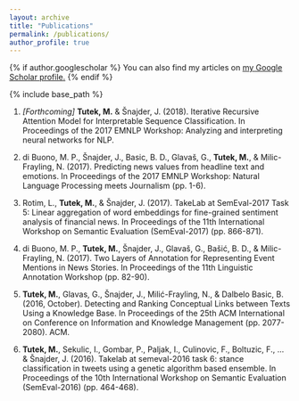 ```yaml
---
layout: archive
title: "Publications"
permalink: /publications/
author_profile: true
---
```


{% if author.googlescholar %}
  You can also find my articles on <u><a href="{{author.googlescholar}}">my Google Scholar profile</a>.</u>
{% endif %}

{% include base_path %}

1. *[Forthcoming]* **Tutek, M.**  & Šnajder, J. (2018). Iterative Recursive Attention Model for Interpretable Sequence Classification. In Proceedings of the 2017 EMNLP Workshop: Analyzing and interpreting neural networks for NLP.

2. di Buono, M. P., Šnajder, J., Basic, B. D., Glavaš, G., **Tutek, M.**, & Milic-Frayling, N. (2017). Predicting news values from headline text and emotions. In Proceedings of the 2017 EMNLP Workshop: Natural Language Processing meets Journalism (pp. 1-6).

3. Rotim, L., **Tutek, M.**, & Šnajder, J. (2017). TakeLab at SemEval-2017 Task 5: Linear aggregation of word embeddings for fine-grained sentiment analysis of financial news. In Proceedings of the 11th International Workshop on Semantic Evaluation (SemEval-2017) (pp. 866-871).

4. di Buono, M. P., **Tutek, M.**, Šnajder, J., Glavaš, G., Bašić, B. D., & Milic-Frayling, N. (2017). Two Layers of Annotation for Representing Event Mentions in News Stories. In Proceedings of the 11th Linguistic Annotation Workshop (pp. 82-90).

5. **Tutek, M.**, Glavas, G., Šnajder, J., Milić-Frayling, N., & Dalbelo Basic, B. (2016, October). Detecting and Ranking Conceptual Links between Texts Using a Knowledge Base. In Proceedings of the 25th ACM International on Conference on Information and Knowledge Management (pp. 2077-2080). ACM.

6. **Tutek, M.**, Sekulic, I., Gombar, P., Paljak, I., Culinovic, F., Boltuzic, F., ... & Šnajder, J. (2016). Takelab at semeval-2016 task 6: stance classification in tweets using a genetic algorithm based ensemble. In Proceedings of the 10th International Workshop on Semantic Evaluation (SemEval-2016) (pp. 464-468).